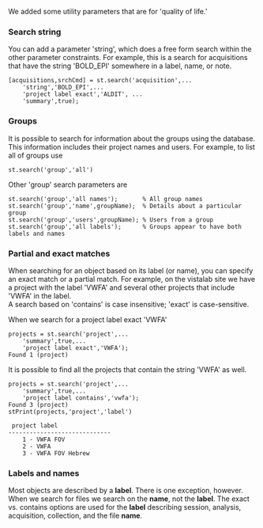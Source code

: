 
We added some utility parameters that are for 'quality of life.'

### Search string

You can add a parameter 'string', which does a free form search within the other parameter constraints. For example, this is a search for acquisitions that have the string 'BOLD_EPI' somewhere in a label, name, or note.
```
[acquisitions,srchCmd] = st.search('acquisition',...
    'string','BOLD_EPI',...
    'project label exact','ALDIT', ...
    'summary',true);
```
### Groups

It is possible to search for information about the groups using the database.  This information includes their project names and users. For example, to list all of groups use

    st.search('group','all')

Other 'group' search parameters are 
```
st.search('group','all names');       % All group names
st.search('group','name',groupName);  % Details about a particular group
st.search('group','users',groupName); % Users from a group
st.search('group','all labels');      % Groups appear to have both labels and names
```
### Partial and exact matches

When searching for an object based on its label (or name), you can specify an exact match or a partial match. For example, on the vistalab site we have a project with the label 'VWFA' and several other projects that include 'VWFA' in the label.  
A search based on 'contains' is case insensitive; 'exact' is case-sensitive.

When we search for a project label exact 'VWFA'
```
projects = st.search('project',...
    'summary',true,...
    'project label exact','VWFA');
Found 1 (project)
```

It is possible to find all the projects that contain the string 'VWFA' as well.

```
projects = st.search('project',...
    'summary',true,...
    'project label contains','vwfa');
Found 3 (project)
stPrint(projects,'project','label')

 project label
-----------------------------
	1 - VWFA FOV 
	2 - VWFA 
	3 - VWFA FOV Hebrew 

```

### Labels and names

Most objects are described by a **label**.  There is one exception, however.  When we search for files we search on the **name**, not the **label**. The exact vs. contains options are used for the **label** describing session, analysis, acquisition, collection, and the file **name**.
